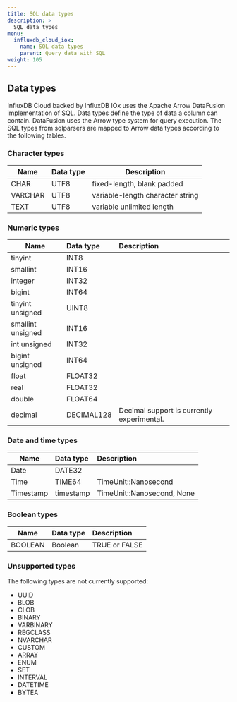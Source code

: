```yaml
---
title: SQL data types
description: >
  SQL data types
menu:
  influxdb_cloud_iox:
    name: SQL data types
    parent: Query data with SQL
weight: 105
---
```


## Data types

InfluxDB Cloud backed by InfluxDB IOx uses the Apache Arrow DataFusion implementation of SQL. Data types define the type of data a column can contain. DataFusion uses the Arrow type system for query execution. The SQL types from sqlparsers are mapped to Arrow data types according to the following tables. 

### Character types

| Name    | Data type | Description                      |
| ------- | :-------- | -------------------------------- |
| CHAR    | UTF8      | fixed-length, blank padded       |
| VARCHAR | UTF8      | variable-length character string |
| TEXT    | UTF8      | variable unlimited length        |

### Numeric types

| Name              | Data type  | Description                                |
| ----------------- | :--------- | :----------------------------------------- |
| tinyint           | INT8       |                                            |
| smallint          | INT16      |                                            |
| integer           | INT32      |                                            |
| bigint            | INT64      |                                            |
| tinyint unsigned  | UINT8      |                                            |
| smallint unsigned | INT16      |                                            |
| int unsigned      | INT32      |                                            |
| bigint unsigned   | INT64      |                                            |
| float             | FLOAT32    |                                            |
| real              | FLOAT32    |                                            |
| double            | FLOAT64    |                                            |
| decimal           | DECIMAL128 | Decimal support is currently experimental. |

### Date and time types

| Name      | Data type | Description                |
| --------- | :-------- | :-------------------------- |
| Date      | DATE32    |                            |
| Time      | TIME64    | TimeUnit::Nanosecond       |
| Timestamp | timestamp | TimeUnit::Nanosecond, None |


### Boolean types

| Name    | Data type | Description   |
| ------- | :-------- | :------------ |
| BOOLEAN | Boolean   | TRUE or FALSE |


### Unsupported types

The following types are not currently supported:
- UUID
- BLOB
- CLOB
- BINARY
- VARBINARY
- REGCLASS
- NVARCHAR
- CUSTOM
- ARRAY
- ENUM
- SET
- INTERVAL
- DATETIME
- BYTEA
